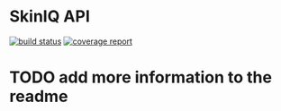 # SkinIQ API
[![build status](https://gitlab.bro.engineering/skiniq/skiniq_api/badges/master/build.svg)](https://gitlab.bro.engineering/skiniq/skiniq_api/commits/master)
[![coverage report](https://gitlab.bro.engineering/skiniq/skiniq_api/badges/master/coverage.svg)](https://gitlab.bro.engineering/skiniq/skiniq_api/commits/master)

# TODO add more information to the readme
